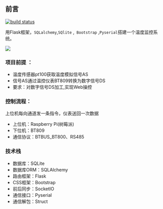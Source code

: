 ## 前言

[![build status](https://secure.travis-ci.org/maxcountryman/flask-login.png?branch=master)](https://travis-ci.org/#!/maxcountryman/flask-login)

用Flask框架，`SQLalchemy`,`SQlite` ,` Bootstrap` ,`Pyserial`搭建一个温度监控系统。

![](https://img2018.cnblogs.com/blog/720033/201812/720033-20181210181613306-84648161.png)

### 项目前提 ：

- 温度传感器pt100获取温度模拟信号AS
- 信号AS通过温控仪表BT809转换为数字信号DS
- 要求：对数字信号DS加工,实现Web操控

### 控制流程：

上位机每向通道发一条指令，仪表送回一次数据

- 上位机：Raspberry Pi(树莓派)
- 下位机：BT809
- 通信协议：BTBUS_BT800、RS485

### 技术栈

- 数据库：SQLite
- 数据库ORM：SQLAlchemy
- 路由框架：Flask
- CSS框架：Bootstrap
- 前后同步：SocketIO
- 通信接口：Pyserial
- 通信解包：Struct


